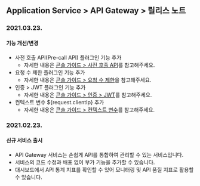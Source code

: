 ## Application Service > API Gateway > 릴리스 노트

### 2021.03.23.
#### 기능 개선/변경
* 사전 호출 API(Pre-call API) 플러그인 기능 추가
    * 자세한 내용은 [콘솔 가이드 > 사전 호출 API](./console-guide/#apipre-call-api)를 참고해주세요.
* 요청 수 제한 플러그인 기능 추가
    * 자세한 내용은 [콘솔 가이드 > 요청 수 제한](./console-guide/#_18)을 참고해주세요.
* 인증 > JWT 플러그인 기능 추가
    * 자세한 내용은 [콘솔 가이드 > 인증 > JWT](./console-guide/#jwt)를 참고해주세요.
* 컨텍스트 변수 ${request.clientIp} 추가
    * 자세한 내용은 [콘솔 가이드 > 컨텍스트 변수](./console-guide/#_8)를 참고해주세요.

### 2021.02.23.
#### 신규 서비스 출시 
* API Gateway 서비스는 손쉽게 API를 통합하여 관리할 수 있는 서비스입니다.
* 서비스의 코드 수정과 배포 없이 부가 기능을 추가할 수 있습니다.
* 대시보드에서 API 통계 지표를 확인할 수 있어 모니터링 및 API 품질 지표로 활용할 수 있습니다.